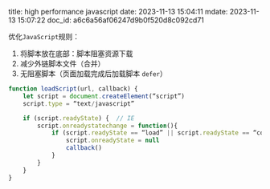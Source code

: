 title: high performance javascript
date: 2023-11-13 15:04:11
mdate: 2023-11-13 15:07:22
doc_id: a6c6a56af06247d9b0f520d8c092cd71

优化`JavaScript`规则：
1. 将脚本放在底部：脚本阻塞资源下载
2. 减少外链脚本文件（合并）
3. 无阻塞脚本（页面加载完成后加载脚本 `defer`）

``` js
function loadScript(url, callback) {
    let script = document.createElement(“script”)
    script.type = “text/javascript”

    if (script.readyState) {  // IE
        script.onreadystatechange = function(){
            if (script.readyState == “load” || script.readyState == “complete”) {
                script.onreadyState = null
                callback()
            }
        }
    }
}
```